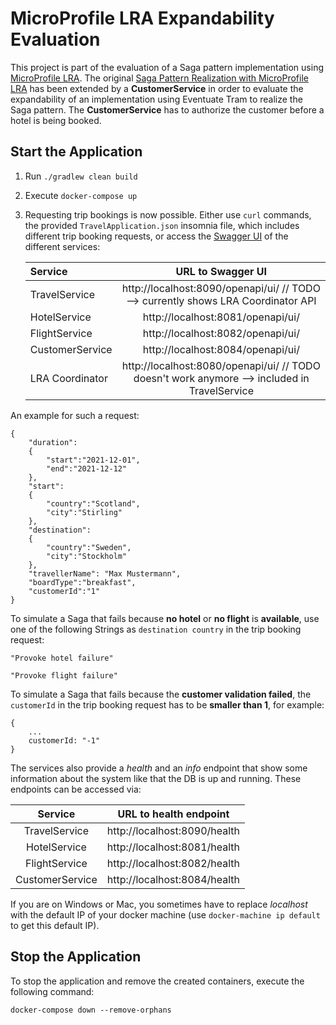 # MicroProfile LRA Expandability Evaluation
This project is part of the evaluation of a Saga pattern implementation using [MicroProfile LRA](https://github.com/eclipse/microprofile-lra).
The original [Saga Pattern Realization with MicroProfile LRA](https://github.com/KarolinDuerr/BA-SagaPattern/tree/master/MicroProfile_Implementations/MicroProfile)
has been extended by a __CustomerService__ in order to evaluate the expandability of an implementation using Eventuate Tram
to realize the Saga pattern. The __CustomerService__ has to authorize the customer before a hotel is being booked.


## Start the Application

1. Run `./gradlew clean build`


2. Execute `docker-compose up `


3. Requesting trip bookings is now possible. Either use `curl` commands,
   the provided `TravelApplication.json` insomnia file, which includes different trip booking requests,
   or access the [Swagger UI](https://swagger.io/tools/swagger-ui/) of the different services:

   | __Service__ | __URL to Swagger UI__ |
   |:-------|:-------------------:| 
   |TravelService| http://localhost:8090/openapi/ui/ // TODO --> currently shows LRA Coordinator API
   |HotelService| http://localhost:8081/openapi/ui/
   |FlightService| http://localhost:8082/openapi/ui/
   |CustomerService| http://localhost:8084/openapi/ui/
   |LRA Coordinator| http://localhost:8080/openapi/ui/ // TODO doesn't work anymore --> included in TravelService

An example for such a request:
```
{
    "duration":
    {
        "start":"2021-12-01",
        "end":"2021-12-12"
    },
    "start":
    {
        "country":"Scotland",
        "city":"Stirling"
    },
    "destination":
    {
        "country":"Sweden",
        "city":"Stockholm"
    },
    "travellerName": "Max Mustermann",
    "boardType":"breakfast",
    "customerId":"1"
}
```

To simulate a Saga that fails because __no hotel__ or __no flight__ is __available__, use one of the following Strings
as `destination country` in the trip booking request:
```
"Provoke hotel failure"

"Provoke flight failure"
```

To simulate a Saga that fails because the __customer validation failed__, the `customerId` in the trip booking request
has to be __smaller than 1__, for example:
```
{
    ...
    customerId: "-1"
}
```


The services also provide a *health* and an *info* endpoint that show some information about the system like
that the DB is up and running. These endpoints can be accessed via:

| __Service__ | __URL to health endpoint__ |
|:-------:|------------------|
|TravelService| http://localhost:8090/health
|HotelService| http://localhost:8081/health
|FlightService| http://localhost:8082/health
|CustomerService| http://localhost:8084/health

If you are on Windows or Mac, you sometimes have to replace _localhost_ with the default IP of your docker machine (use `docker-machine ip default` to get this default IP).

## Stop the Application

To stop the application and remove the created containers, execute the following command:
```
docker-compose down --remove-orphans
```